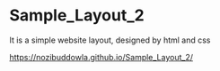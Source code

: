 # Sample_Layout_2
It is a simple website layout, designed by html and css

https://nozibuddowla.github.io/Sample_Layout_2/
